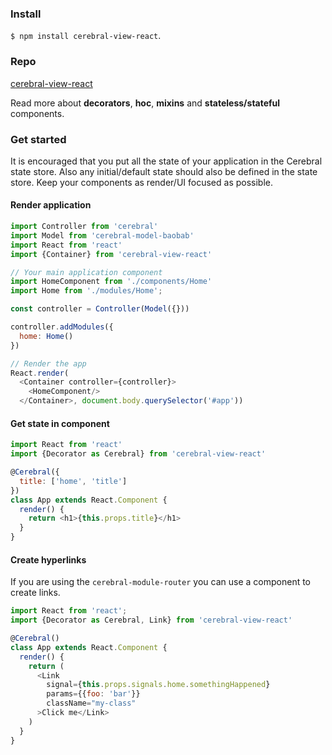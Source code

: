 ### Install
`$ npm install cerebral-view-react`.

### Repo
[cerebral-view-react](https://github.com/cerebral/cerebral-view-react)

Read more about **decorators**, **hoc**, **mixins** and **stateless/stateful** components.

### Get started

It is encouraged that you put all the state of your application in the Cerebral state store. Also any initial/default state should also be defined in the state store. Keep your components as render/UI focused as possible.

#### Render application

```javascript
import Controller from 'cerebral'
import Model from 'cerebral-model-baobab'
import React from 'react'
import {Container} from 'cerebral-view-react'

// Your main application component
import HomeComponent from './components/Home'
import Home from './modules/Home';

const controller = Controller(Model({}))

controller.addModules({
  home: Home()
})

// Render the app
React.render(
  <Container controller={controller}>
    <HomeComponent/>
  </Container>, document.body.querySelector('#app'))
```

#### Get state in component
```javascript
import React from 'react'
import {Decorator as Cerebral} from 'cerebral-view-react'

@Cerebral({
  title: ['home', 'title']
})
class App extends React.Component {
  render() {
    return <h1>{this.props.title}</h1>  
  }
}
```

#### Create hyperlinks
If you are using the `cerebral-module-router` you can use a component to create links.
```javascript
import React from 'react';
import {Decorator as Cerebral, Link} from 'cerebral-view-react'

@Cerebral()
class App extends React.Component {
  render() {
    return (
      <Link
        signal={this.props.signals.home.somethingHappened}
        params={{foo: 'bar'}}
        className="my-class"
      >Click me</Link>
    )
  }
}
```
